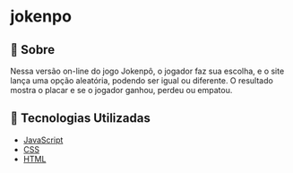 # jokenpo

## 📝 Sobre

Nessa versão on-line do jogo Jokenpô, o jogador faz sua escolha, e o site lança uma opção aleatória, 
podendo ser igual ou diferente. O resultado mostra o placar e se o jogador ganhou, perdeu ou empatou.

## 🚀 Tecnologias Utilizadas

-   [JavaScript](https://developer.mozilla.org/en-US/docs/Web/javascript)
-   [CSS](https://developer.mozilla.org/en-US/docs/Web/CSS)
-   [HTML](https://developer.mozilla.org/en-US/docs/Web/HTML)
